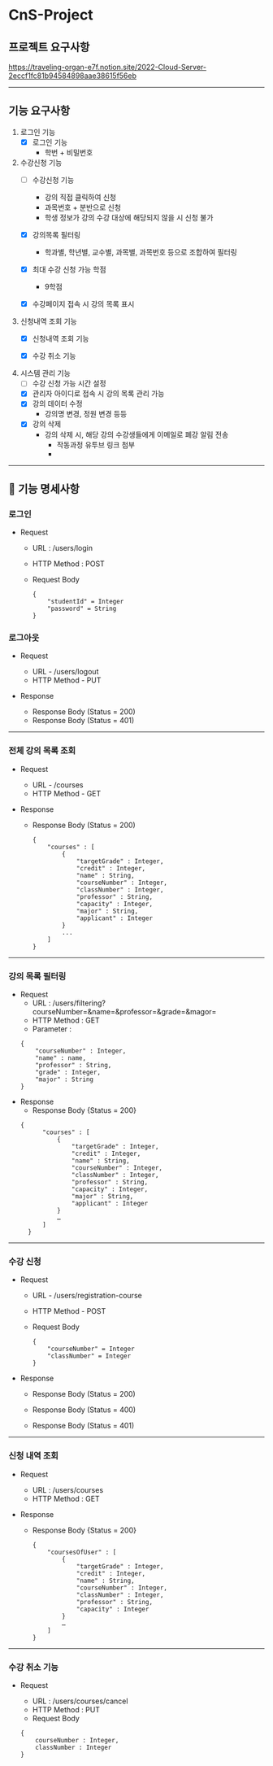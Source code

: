 # CnS-Project

## 프로젝트 요구사항
https://traveling-organ-e7f.notion.site/2022-Cloud-Server-2eccf1fc81b94584898aae38615f56eb

---
## 기능 요구사항

1. 로그인 기능
   - [x] 로그인 기능
     - 학번 + 비밀번호


2. 수강신청 기능
   - [ ] 수강신청 기능
     - 강의 직접 클릭하여 신청
     - 과목번호 + 분반으로 신청
     - 학생 정보가 강의 수강 대상에 해당되지 않을 시 신청 불가
   - [x] 강의목록 필터링
     - 학과별, 학년별, 교수별, 과목별, 과목번호 등으로 조합하여 필터링
   - [x] 최대 수강 신청 가능 학점
     - 9학점
   - [x] 수강페이지 접속 시 강의 목록 표시



3. 신청내역 조회 기능
   - [x] 신청내역 조회 기능
   - [x] 수강 취소 기능


4. 시스템 관리 기능
   - [ ] 수강 신청 가능 시간 설정
   - [x] 관리자 아이디로 접속 시 강의 목록 관리 가능
   - [x] 강의 데이터 수정
     - 강의명 변경, 정원 변경 등등
   - [x] 강의 삭제
     - 강의 삭제 시, 해당 강의 수강생들에게 이메일로 폐강 알림 전송
       - 작동과정 유투브 링크 첨부
       - 
---
       
## 🚀 기능 명세사항

###  로그인

- Request
  - URL : /users/login
  - HTTP Method : POST
  - Request Body

      ```
      {
          "studentId" = Integer
          "password" = String
      }
      ```
###  로그아웃

- Request

  - URL - /users/logout
  - HTTP Method - PUT

- Response
  - Response Body (Status = 200)
  - Response Body (Status = 401)

---

### 전체 강의 목록 조회

- Request
  - URL - /courses
  - HTTP Method - GET

- Response
  - Response Body (Status = 200)
    ```
    {
        "courses" : [
            {
                "targetGrade" : Integer,
                "credit" : Integer,
                "name" : String,
                "courseNumber" : Integer,
                "classNumber" : Integer,
                "professor" : String,
                "capacity" : Integer,
                "major" : String,
                "applicant" : Integer
            }
            ...
        ]
    }
    ```
---
### 강의 목록 필터링
- Request
  - URL : /users/filtering?courseNumber=&name=&professor=&grade=&magor=
  - HTTP Method : GET
  - Parameter : 
  ````
  {
      "courseNumber" : Integer,
      "name" : name,
      "professor" : String,
      "grade" : Integer,
      "major" : String
  }
  ````
- Response
  - Response Body {Status = 200}
  ````
  {
        "courses" : [
            {
                "targetGrade" : Integer,
                "credit" : Integer,
                "name" : String,
                "courseNumber" : Integer,
                "classNumber" : Integer,
                "professor" : String,
                "capacity" : Integer,
                "major" : String,
                "applicant" : Integer
            }
            …
        ]
    }
  ````

---
###  수강 신청

- Request
    - URL - /users/registration-course
    - HTTP Method - POST
        
    - Request Body
      ```
      {
          "courseNumber" = Integer
          "classNumber" = Integer
      }
      ```
- Response
    - Response Body (Status = 200)

    - Response Body (Status = 400)
    - Response Body (Status = 401)

---

### 신청 내역 조회

- Request
    - URL : /users/courses
    - HTTP Method : GET

- Response

  - Response Body {Status = 200}
    ```
    {
        "coursesOfUser" : [
            {
                "targetGrade" : Integer,
                "credit" : Integer,
                "name" : String,
                "courseNumber" : Integer,
                "classNumber" : Integer,
                "professor" : String,
                "capacity" : Integer
            }
            …
        ]
    }
    ```

---

### 수강 취소 기능
- Request

    - URL : /users/courses/cancel
    - HTTP Method : PUT
    - Request Body
  ````
  {
      courseNumber : Integer,
      classNumber : Integer
  }
  ````
